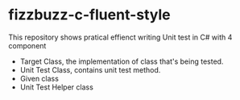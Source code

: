# fizzbuzz-c-fluent-style

This repository shows pratical effienct writing Unit test in C# with 4 component

- Target Class, the implementation of class that's being tested.
- Unit Test Class, contains unit test method.
- Given class
- Unit Test Helper class
